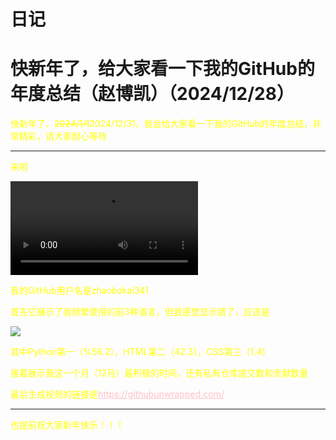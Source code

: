 <html>
<head>
    <meta charset="utf-8">
    <title>赵博凯简介</title>
    <link rel="stylesheet" href="https://zhaobokai341.github.io/yangshi.css">
    <style>
        a{color:pink;}
        p{color:yellow}
    </style>
</head>
<body>
<h1>日记</h1>
<h1>快新年了，给大家看一下我的GitHub的年度总结（赵博凯）（2024/12/28）</h1>
<p>快新年了，<s>2024/1/1</s>2024/12/31，我会给大家看一下我的GitHub的年度总结，非常精彩，请大家耐心等待</p>
<hr>
<p>来啦</p>
<video controls>
    <source src="../dongxi/112/unwrapped-zhaobokai341.mp4" type="video/mp4">
</video>
<p>我的GitHub用户名是zhaobokai341</p>
<p>首先它展示了我频繁使用的前3种语言，但我感觉显示错了，应该是</p>
<img src="../dongxi/112/my_top_pragramming.png">
<p>其中Python第一（%56.2），HTML第二（42.3），CSS第三（1.4）</p>
<p>接着展示我这一个月（12月）最积极的时间，还有私有仓库提交数和贡献数量</p>
<p>最后生成视频的链接是<a href="https://githubunwrapped.com/" target="_blank">https://githubunwrapped.com/</a></p>
<hr>
<p>也提前祝大家新年快乐！！！</p>
</body>
</html>
